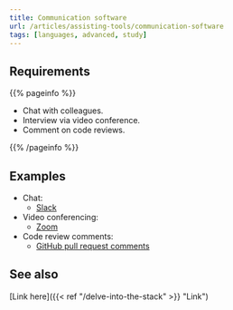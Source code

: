 ```yaml
---
title: Communication software
url: /articles/assisting-tools/communication-software
tags: [languages, advanced, study]
---
```


## Requirements

{{% pageinfo %}}

* Chat with colleagues.
* Interview via video conference.
* Comment on code reviews.

{{% /pageinfo %}}

## Examples

* Chat:
  * [Slack](https://slack.com/)
* Video conferencing:
  * [Zoom](https://zoom.us/)
* Code review comments:
  * [GitHub pull request comments](https://docs.github.com/en/pull-requests/collaborating-with-pull-requests/reviewing-changes-in-pull-requests/commenting-on-a-pull-request)

## See also

[Link here]({{< ref "/delve-into-the-stack" >}} "Link")
